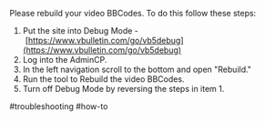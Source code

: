 Please rebuild your video BBCodes. To do this follow these steps:  
  
1. Put the site into Debug Mode - [https://www.vbulletin.com/go/vb5debug](https://www.vbulletin.com/go/vb5debug)  
2. Log into the AdminCP.  
3. In the left navigation scroll to the bottom and open "Rebuild."  
4. Run the tool to Rebuild the video BBCodes.  
5. Turn off Debug Mode by reversing the steps in item 1.

#troubleshooting #how-to 